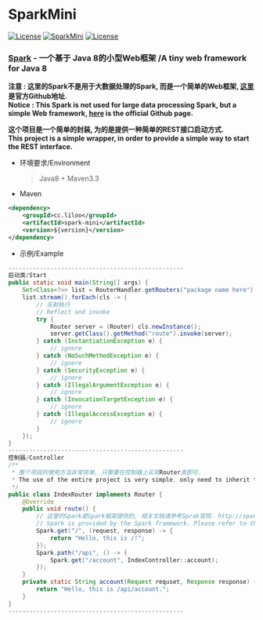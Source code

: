# SparkMini
[![License](https://img.shields.io/badge/JDK-1.8-brightgreen.svg)]() [![SparkMini](https://img.shields.io/badge/build-passing-green.svg)]() [![License](https://img.shields.io/badge/License-Apache2-blue.svg)]() 

### [Spark][1] - 一个基于 Java 8的小型Web框架 /A tiny web framework for Java 8

**注意 : 这里的Spark不是用于大数据处理的Spark, 而是一个简单的Web框架, [这里][1]是官方Github地址.**  
**Notice : This Spark is not used for large data processing Spark, but a simple Web framework, [here][1] is the official Github page.**

**这个项目是一个简单的封装, 为的是提供一种简单的REST接口启动方式.**  
**This project is a simple wrapper, in order to provide a simple way to start the REST interface.**

 - 环境要求/Environment  
	> Java8 + Maven3.3

 - Maven  
```xml
<dependency>
	<groupId>cc.liloo</groupId>
	<artifactId>spark-mini</artifactId>
	<version>${version}</version>
</dependency>
```

 - 示例/Example  
```java
--------------------------------------------------
启动类/Start
public static void main(String[] args) {
	Set<Class<?>> list = RouterHandler.getRouters("package name here");
	list.stream().forEach(cls -> {
		// 反射执行
		// Reflect and invoke
		try {
			Router server = (Router) cls.newInstance();
			server.getClass().getMethod("route").invoke(server);
		} catch (InstantiationException e) {
			// ignore
		} catch (NoSuchMethodException e) {
			// ignore
		} catch (SecurityException e) {
			// ignore
		} catch (IllegalArgumentException e) {
			// ignore
		} catch (InvocationTargetException e) {
			// ignore
		} catch (IllegalAccessException e) {
			// ignore
		}
	});
}
--------------------------------------------------
控制器/Controller
/**
 * 整个项目的使用方法非常简单, 只需要在控制器上实现Router类即可.
 * The use of the entire project is very simple, only need to inherit the Router class can be on the controller.
 */
public class IndexRouter implements Router {
   	@Override
   	public void route() {
		// 这里的Spark是Spark框架提供的, 相关文档请参考Sprak官网. http://sparkjava.com/documentation
		// Spark is provided by the Spark framework. Please refer to the Sprak website for documentation. Http://sparkjava.com/documentation
		Spark.get("/", (request, response) -> {
   			return "Hello, this is /!";
   		});
   		Spark.path("/api", () -> {
   			Spark.get("/account", IndexController::account);
   		});
   	}
   	private static String account(Request requset, Response response) {
   		return "Hello, this is /api/account.";
   	}
}
--------------------------------------------------
```

  [1]: https://github.com/perwendel/spark